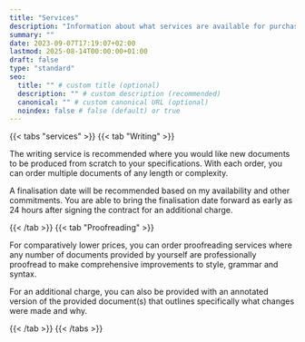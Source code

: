 ```yaml
---
title: "Services"
description: "Information about what services are available for purchase."
summary: ""
date: 2023-09-07T17:19:07+02:00
lastmod: 2025-08-14T00:00:00+01:00
draft: false
type: "standard"
seo:
  title: "" # custom title (optional)
  description: "" # custom description (recommended)
  canonical: "" # custom canonical URL (optional)
  noindex: false # false (default) or true
---
```

{{< tabs "services" >}}
{{< tab "Writing" >}}

The writing service is recommended where you would like new documents to be produced from scratch to your specifications. With each order, you can order multiple documents of any length or complexity.

A finalisation date will be recommended based on my availability and other commitments. You are able to bring the finalisation date forward as early as 24 hours after signing the contract for an additional charge.

{{< /tab >}}
{{< tab "Proofreading" >}}

For comparatively lower prices, you can order proofreading services where any number of documents provided by yourself are professionally proofread to make comprehensive improvements to style, grammar and syntax.

For an additional charge, you can also  be provided with an annotated version of the provided document(s) that outlines specifically what changes were made and why.

{{< /tab >}}
{{< /tabs >}}

‎
